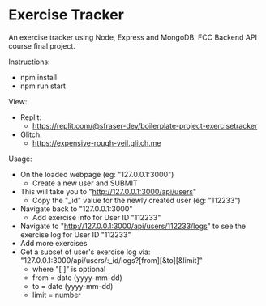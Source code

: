 # Exercise Tracker

An exercise tracker using Node, Express and MongoDB. FCC Backend API course final project.

Instructions:

- npm install
- npm run start

View:

- Replit:
    - <https://replit.com/@sfraser-dev/boilerplate-project-exercisetracker>
- Glitch:
    - <https://expensive-rough-veil.glitch.me> 

Usage:

- On the loaded webpage (eg: "127.0.0.1:3000")
    - Create a new user and SUBMIT
- This will take you to "http://127.0.0.1:3000/api/users"
    - Copy the "_id" value for the newly created user (eg: "112233")
- Navigate back to "127.0.0.1:3000"
    - Add exercise info for User ID "112233"
- Navigate to "http://127.0.0.1:3000/api/users/112233/logs" to see the exercise log for User ID "112233"
- Add more exercises
- Get a subset of user's exercise log via: "127.0.0.1:3000/api/users/:_id/logs?[from][&to][&limit]"
    - where "[ ]" is optional
    - from = date (yyyy-mm-dd)
    - to = date (yyyy-mm-dd)
    - limit = number
